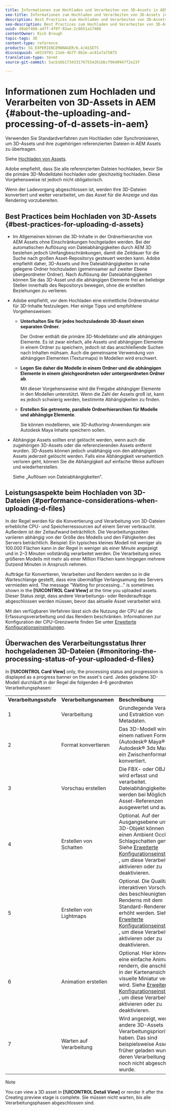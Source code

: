 ```yaml
---
title: Informationen zum Hochladen und Verarbeiten von 3D-Assets in AEM
seo-title: Informationen zum Hochladen und Verarbeiten von 3D-Assets in AEM
description: Best Practices zum Hochladen und Verarbeiten von 3D-Assets.
seo-description: Best Practices zum Hochladen und Verarbeiten von 3D-Assets.
uuid: d8abf460-adff-4f0f-92ae-2c8651a17488
contentOwner: Rick Brough
topic-tags: 3D
content-type: reference
products: SG_EXPERIENCEMANAGER/6.4/ASSETS
discoiquuid: a0319701-21eb-4b7f-8b2e-ac81a7a75875
translation-type: tm+mt
source-git-commit: 5acb16b1734331767554261bbcf9640947f2e23f

---
```



# Informationen zum Hochladen und Verarbeiten von 3D-Assets in AEM {#about-the-uploading-and-processing-of-d-assets-in-aem}

Verwenden Sie Standardverfahren zum Hochladen oder Synchronisieren, um 3D-Assets und ihre zugehörigen referenzierten Dateien in AEM Assets zu übertragen.

Siehe [Hochladen von Assets](managing-assets-touch-ui.md#uploading-assets).

Adobe empfiehlt, dass Sie alle referenzierten Dateien hochladen, bevor Sie die primäre 3D-Modelldatei hochladen oder gleichzeitig hochladen. Diese Vorgehensweise ist jedoch nicht obligatorisch.

Wenn der Ladevorgang abgeschlossen ist, werden Ihre 3D-Dateien konvertiert und weiter verarbeitet, um das Asset für die Anzeige und das Rendering vorzubereiten.

## Best Practices beim Hochladen von 3D-Assets {#best-practices-for-uploading-d-assets}

* Im Allgemeinen können die 3D-Inhalte in der Ordnerhierarchie von AEM Assets ohne Einschränkungen hochgeladen werden. Bei der automatischen Auflösung von Dateiabhängigkeiten durch AEM 3D bestehen jedoch Umfangbeschränkungen, damit die Zeitdauer für die Suche nach großen Asset-Repositorys gesteuert werden kann. Adobe empfiehlt daher, 3D-Assets und ihre Dateiabhängigkeiten in nahe gelegene Ordner hochzuladen (gemeinsamer auf zweiter Ebene übergeordneter Ordner). Nach Auflösung der Dateiabhängigkeiten können Sie das 3D-Asset und die abhängigen Elemente frei an beliebige Stellen innerhalb des Repositorys bewegen, ohne die erstellten Beziehungen zu verlieren.
* Adobe empfiehlt, *vor* dem Hochladen eine einheitliche Ordnerstruktur für 3D-Inhalte festzulegen. Hier einige Tipps und empfohlene Vorgehensweisen:

   * **Unterhalten Sie für jedes hochzuladende 3D-Asset einen separaten Ordner**.

       Der Ordner enthält die primäre 3D-Modelldatei und alle abhängigen Elemente. Es ist zwar einfach, alle Assets und abhängigen Elemente in einem Ordner zu speichern, jedoch ist das anschließende Suchen nach Inhalten mühsam. Auch die gemeinsame Verwendung von abhängigen Elementen (Texturmaps) in Modellen wird erschwert.

   * **Legen Sie daher die Modelle in einem Ordner und die abhängigen Elemente in einem gleichgeordneten oder untergeordneten Ordner ab**.

      Mit dieser Vorgehensweise wird die Freigabe abhängiger Elemente in den Modellen unterstützt. Wenn die Zahl der Assets groß ist, kann es jedoch schwierig werden, bestimmte Abhängigkeiten zu finden.

   * **Erstellen Sie getrennte, parallele Ordnerhierarchien für Modelle und abhängige Elemente**.

      Sie können modellieren, wie 3D-Authoring-Anwendungen wie Autodesk Maya Inhalte speichern sollen.

* Abhängige Assets sollten erst gelöscht werden, wenn auch die zugehörigen 3D-Assets oder die referenzierenden Assets entfernt wurden. 3D-Assets können jedoch unabhängig von den abhängigen Assets jederzeit gelöscht werden. Falls eine Abhängigkeit versehentlich verloren geht, können Sie die Abhängigkeit auf einfache Weise auflösen und wiederherstellen.

    Siehe „Auflösen von Dateiabhängigkeiten“. 

## Leistungsaspekte beim Hochladen von 3D-Dateien {#performance-considerations-when-uploading-d-files}

In der Regel werden für die Konvertierung und Verarbeitung von 3D-Dateien erhebliche CPU- und Speicherressourcen auf einem Server verbraucht. Außerdem ist der Zeitaufwand beträchtlich. Die Verarbeitungszeiten variieren abhängig von der Größe des Modells und den Fähigkeiten des Servers beträchtlich. Beispiel: Ein typisches kleines Modell mit weniger als 100.000 Flächen kann in der Regel in weniger als einer Minute angezeigt und in 2–3 Minuten vollständig verarbeitet werden. Die Verarbeitung eines größeren Modells mit mehr als einer Million Flächen kann hingegen mehrere Dutzend Minuten in Anspruch nehmen.

Aufträge für Konvertieren, Verarbeiten und Rendern werden so in die Warteschlange gestellt, dass eine übermäßige Verlangsamung des Servers vermieden wird. The message &quot;Waiting for processing...&quot; is sometimes shown in the **[!UICONTROL Card View]** at the time you uploaded assets. Dieser Status zeigt, dass andere Verarbeitungs- oder Renderaufträge abgeschlossen werden müssen, bevor das aktuelle Asset verarbeitet wird.

Mit den verfügbaren Verfahren lässt sich die Nutzung der CPU auf die Erfassungsverarbeitung und das Rendern beschränken. Informationen zur Konfiguration der CPU-Grenzwerte finden Sie unter [Erweiterte Konfigurationseinstellungen](advanced-config-3d.md).

## Überwachen des Verarbeitungsstatus Ihrer hochgeladenen 3D-Dateien {#monitoring-the-processing-status-of-your-uploaded-d-files}

In **[!UICONTROL Card View]** only, the processing status and progression is displayed as a progress banner on the asset&#39;s card. Jedes geladene 3D-Modell durchläuft in der Regel die folgenden 4–6 geordneten Verarbeitungsphasen:

<table> 
 <tbody> 
  <tr> 
   <td><strong>Verarbeitungsstufe</strong><br /> </td> 
   <td><strong>Verarbeitungsnamen</strong></td> 
   <td><strong>Beschreibung</strong></td> 
  </tr> 
  <tr> 
   <td>1</td> 
   <td>Verarbeitung</td> 
   <td>Grundlegende Verarbeitung und Extraktion von Metadaten.</td> 
  </tr> 
  <tr> 
   <td>2</td> 
   <td>Format konvertieren</td> 
   <td>Das 3D-Modell wird von einem nativen Format (Autodesk® Maya® oder Autodesk® 3ds Max®) in ein Zwischenformat (FBX) konvertiert.</td> 
  </tr> 
  <tr> 
   <td>3</td> 
   <td>Vorschau erstellen</td> 
   <td>Die FBX- oder OBJ-Datei wird erfasst und verarbeitet. Dateiabhängigkeiten werden bei Möglichkeit als Asset-Referenzen ausgewertet und aufgelöst.</td> 
  </tr> 
  <tr> 
   <td>4</td> 
   <td>Erstellen von Schatten</td> 
   <td>Optional. Auf der Ausgangsebene unter dem 3D-Objekt können Sie einen Ambient Occlusion-Schlagschatten generieren. Siehe <a href="/help/assets/advanced-config-3d.md">Erweiterte Konfigurationseinstellungen</a> , um diese Verarbeitung zu aktivieren oder zu deaktivieren.</td> 
  </tr> 
  <tr> 
   <td>5<br /> </td> 
   <td>Erstellen von Lightmaps</td> 
   <td>Optional. Die Qualität der interaktiven Vorschau und des beschleunigten Renderns mit dem Standard-Renderer kann erhöht werden. Siehe <a href="/help/assets/advanced-config-3d.md">Erweiterte Konfigurationseinstellungen</a> , um diese Verarbeitung zu aktivieren oder zu deaktivieren.</td> 
  </tr> 
  <tr> 
   <td>6<br /> </td> 
   <td>Animation erstellen</td> 
   <td>Optional. Hier können Sie eine einfache Animation rendern, die anschließend in der Kartenansicht als visuelle Miniatur verwendet wird. Siehe <a href="/help/assets/advanced-config-3d.md">Erweiterte Konfigurationseinstellungen</a> , um diese Verarbeitung zu aktivieren oder zu deaktivieren.</td> 
  </tr> 
  <tr> 
   <td>7<br /> </td> 
   <td>Warten auf Verarbeitung</td> 
   <td>Wird angezeigt, wenn andere 3D-Assets Verarbeitungspriorität haben. Das sind beispielsweise Assets, die früher geladen wurden, deren Verarbeitung jedoch noch nicht abgeschlossen wurde.</td> 
  </tr> 
 </tbody> 
</table>

>[!NOTE]
>
>You can view a 3D asset in **[!UICONTROL Detail View]** or render it after the Creating preview stage is complete. Sie müssen nicht warten, bis alle Verarbeitungsphasen abgeschlossen sind.

